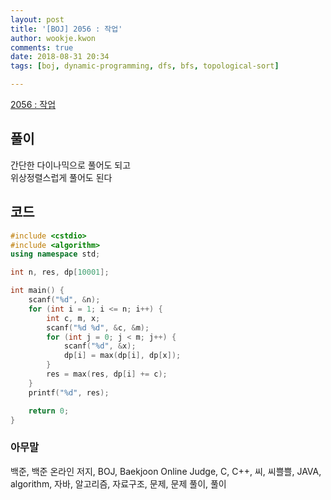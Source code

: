 ```yaml
---
layout: post
title: '[BOJ] 2056 : 작업'
author: wookje.kwon
comments: true
date: 2018-08-31 20:34
tags: [boj, dynamic-programming, dfs, bfs, topological-sort]

---
```


[2056 : 작업](https://www.acmicpc.net/problem/2056)  

## 풀이

간단한 다이나믹으로 풀어도 되고  
위상정렬스럽게 풀어도 된다  

## 코드

```cpp
#include <cstdio>
#include <algorithm>
using namespace std;

int n, res, dp[10001];

int main() {
    scanf("%d", &n);
    for (int i = 1; i <= n; i++) {
        int c, m, x;
        scanf("%d %d", &c, &m);
        for (int j = 0; j < m; j++) {
            scanf("%d", &x);
            dp[i] = max(dp[i], dp[x]);
        }
        res = max(res, dp[i] += c);
    }
    printf("%d", res);

    return 0;
}
```

### 아무말  
백준, 백준 온라인 저지, BOJ, Baekjoon Online Judge, C, C++, 씨, 씨쁠쁠, JAVA, algorithm, 자바, 알고리즘, 자료구조, 문제, 문제 풀이, 풀이

